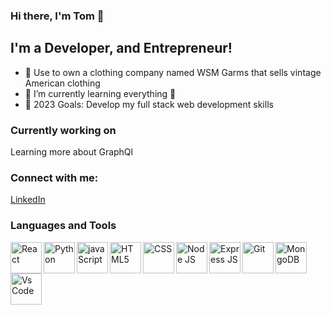 ### Hi there, I'm Tom 👋

## I'm a Developer, and Entrepreneur!

- 🔭 Use to own a clothing company named WSM Garms that sells vintage American clothing
- 🌱 I’m currently learning everything 🤣
- 🥅 2023 Goals: Develop my full stack web development skills



### Currently working on 

Learning more about GraphQl

### Connect with me:

[LinkedIn][myLinkedIn]



### Languages and Tools

<img align="left" alt="React" width="50px" src="https://img.icons8.com/color/96/000000/react-native.png" />
<img align="left" alt="Python" width="50px" src="https://img.icons8.com/color/96/000000/python--v1.png" />
<img align="left" alt="javaScript" width="50px" src="https://img.icons8.com/color/96/000000/javascript--v1.png" />
<img align="left" alt="HTML5" width="50px" src="https://img.icons8.com/color/96/000000/html-5--v1.png" />
<img align="left" alt="CSS" width="50px" src="https://img.icons8.com/color/96/000000/css3.png" />
<img align="left" alt="Node JS" width="50px" src="https://img.icons8.com/color/96/000000/nodejs.png" />
<img align="left" alt="Express JS" width="50px" src="https://img.icons8.com/ios/100/000000/js.png" />
<img align="left" alt="Git" width="50px" src="https://img.icons8.com/color/96/000000/git.png" />
<img align="left" alt="MongoDB" width="50px" src="https://img.icons8.com/color/96/000000/mongodb.png" />
<img align="left" alt="Vs Code" width="50px" src="https://img.icons8.com/color/96/000000/visual-studio-code-2019.png" />


[myLinkedIn]: https://www.linkedin.com/in/thomas-wells-8a816a1b3/

